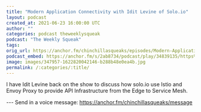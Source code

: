 ```yaml
---
title: "Modern Application Connectivity with Idit Levine of Solo.io"
layout: podcast
created_at: 2021-06-23 16:00:00 UTC
author: ""
categories: podcast theweeklysqueak
podcast: "The Weekly Squeak"
tags: 
orig_url: https://anchor.fm/chinchillasqueaks/episodes/Modern-Application-Connectivity-with-Idit-Levine-of-Solo-io-e125n4v
podcast_embed: https://anchor.fm/s/2ab8734/podcast/play/34839135/https%3A%2F%2Fd3ctxlq1ktw2nl.cloudfront.net%2Fstaging%2F2021-5-4%2F193498970-44100-2-d19e0ae80ea92.m4a
image: images/347957-1622820042146-b288b48e0ea4b.jpg
permalink: /:categories/:title/
---
```

I have Idit Levine back on the show to discuss how solo.io use Istio and Envoy Proxy to provide API Infrastructure from the Edge to Service Mesh.

--- Send in a voice message: https://anchor.fm/chinchillasqueaks/message
